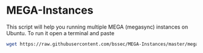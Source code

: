 # MEGA-Instances
This script will help you running multiple MEGA (megasync) instances on Ubuntu.
To run it open a terminal and paste
```bash
wget https://raw.githubusercontent.com/bssec/MEGA-Instances/master/mega_instances.sh && bash mega_instances.sh
```
